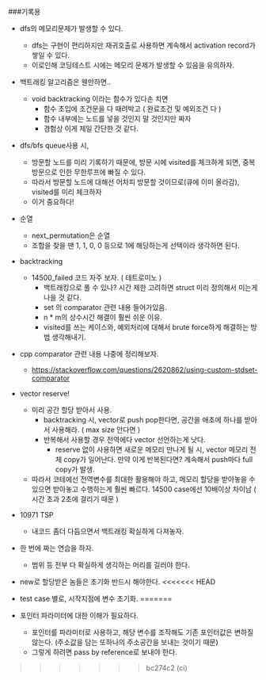 ###기록용
* dfs의 메모리문제가 발생할 수 있다.
    * dfs는 구현이 편리하지만 재귀호출로 사용하면 계속해서 activation record가 쌓일 수 있다.
    * 이로인해 코딩테스트 시에는 메모리 문제가 발생할 수 있음을 유의하자.

* 백트래킹 알고리즘은 웬만하면..
    * void backtracking 이라는 함수가 있다손 치면
        * 함수 초입에 조건문을 다 때려박고 ( 완료조건 및 예외조건 다 )
        * 함수 내부에는 노드를 넣을 것인지 말 것인지만 짜자
        * 경험상 이게 제일 간단한 것 같다.

* dfs/bfs queue사용 시,
   * 방문할 노드를 미리 기록하기 때문에, 방문 시에 visited를 체크하게 되면, 중복 방문으로 인한 무한루프에 빠질 수 있다.
   * 따라서 방문할 노드에 대해선 어차피 방문할 것이므로(큐에 이미 올라감), visited를 미리 체크하자
    * 이거 중요하다!

* 순열
    * next_permutation은 순열
    * 조합을 찾을 땐 1, 1, 0, 0 등으로 1에 해당하는게 선택이라 생각하면 된다.
* backtracking
    * 14500_failed  코드 자주 보자. ( 테트로미노 )
        * 백트래킹으로 풀 수 있나? 시간 제한 고려하면 struct 미리 정의해서 미는게 나을 것 같다.
        * set 의 comparator 관련 내용 들어가있음.
        * n * m의 상수시간 해결이 훨씬 쉬운 이유.
        * visited를 쓰는 케이스와, 예외처리에 대해서 brute force하게 해결하는 방법 생각해내기.

* cpp comparator 관련 내용 나중에 정리해보자.
    * https://stackoverflow.com/questions/2620862/using-custom-stdset-comparator

* vector reserve!
    * 미리 공간 할당 받아서 사용.
        * backtracking 시, vector로 push pop한다면, 공간을 애초에 하나를 받아서 사용해라. ( max size 안다면 )
        * 반복해서 사용할 경우 전역에다 vector 선언하는게 낫다.
            * reserve 없이 사용하면 새로운 메모리 만나게 될 시, vector 메모리 전체 copy가 일어난다. 만약 이게 반복된다면? 계속해서 push마다 full copy가 발생.
    * 따라서 코테에선 전역변수를 최대한 활용해야 하고, 메모리 할당을 받아놓을 수 있으면 받아놓고 수행하는게 훨씬 빠르다.
        14500 case에선 10배이상 차이남 ( 시간 초과 2초에 걸리기 때문 )

* 10971 TSP
    * 내코드 좀더 다듬으면서 백트래킹 확실하게 다져놓자.

* 한 번에 짜는 연습을 하자.
    * 범위 등 전부 다 확실하게 생각하는 머리를 길러야 한다.

* new로 할당받은 놈들은 초기화 반드시 해야한다.
<<<<<<< HEAD
* test case 별로, 시작지점에 변수 초기화.
=======

* 포인터 파라미터에 대한 이해가 필요하다.
    * 포인터를 파라미터로 사용하고, 해당 변수를 조작해도 기존 포인터값은 변하질 않는다. (주소값을 담는 또하나의 주소공간을 보내는 것이기 때문)
    * 그렇게 하려면 pass by reference로 보내야 한다.
>>>>>>> bc274c2 (ci)
